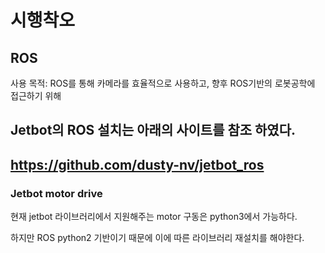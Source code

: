# 시행착오

## ROS

사용 목적: ROS를 통해 카메라를 효율적으로 사용하고, 향후 ROS기반의 로봇공학에 접근하기 위해


Jetbot의 ROS 설치는 아래의 사이트를 참조 하였다.
---
https://github.com/dusty-nv/jetbot_ros
---

### Jetbot motor drive
현재 jetbot 라이브러리에서 지원해주는 motor 구동은 python3에서 가능하다.

하지만 ROS python2 기반이기 때문에 이에 따른 라이브러리 재설치를 해야한다.
